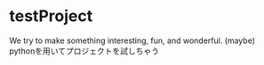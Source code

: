 # testProject
We try to make something interesting, fun, and wonderful. (maybe)\
pythonを用いてプロジェクトを試しちゃう
